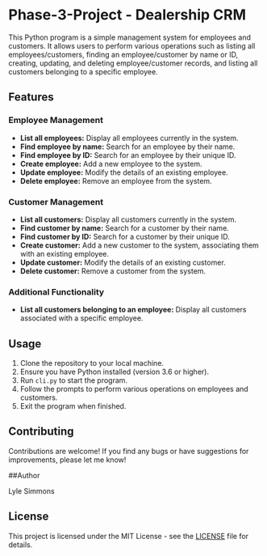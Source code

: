 # Phase-3-Project - Dealership CRM

This Python program is a simple management system for employees and customers. It allows users to perform various operations such as listing all employees/customers, finding an employee/customer by name or ID, creating, updating, and deleting employee/customer records, and listing all customers belonging to a specific employee.

## Features

### Employee Management

- **List all employees:** Display all employees currently in the system.
- **Find employee by name:** Search for an employee by their name.
- **Find employee by ID:** Search for an employee by their unique ID.
- **Create employee:** Add a new employee to the system.
- **Update employee:** Modify the details of an existing employee.
- **Delete employee:** Remove an employee from the system.

### Customer Management

- **List all customers:** Display all customers currently in the system.
- **Find customer by name:** Search for a customer by their name.
- **Find customer by ID:** Search for a customer by their unique ID.
- **Create customer:** Add a new customer to the system, associating them with an existing employee.
- **Update customer:** Modify the details of an existing customer.
- **Delete customer:** Remove a customer from the system.

### Additional Functionality

- **List all customers belonging to an employee:** Display all customers associated with a specific employee.

## Usage

1. Clone the repository to your local machine.
2. Ensure you have Python installed (version 3.6 or higher).
3. Run `cli.py` to start the program.
4. Follow the prompts to perform various operations on employees and customers.
5. Exit the program when finished.

## Contributing

Contributions are welcome! If you find any bugs or have suggestions for improvements, please let me know!

##Author

Lyle Simmons

## License

This project is licensed under the MIT License - see the [LICENSE](LICENSE) file for details.